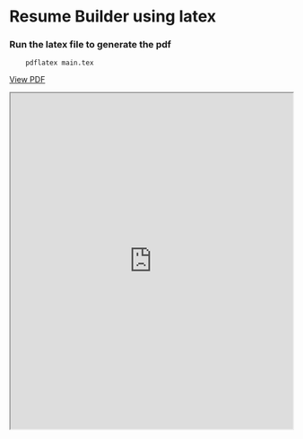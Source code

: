 # Resume Builder using latex


### Run the latex file to generate the pdf
```
    pdflatex main.tex
```


[View PDF](https://github.com/raj713335/Resume_Backend/blob/dev/main.pdf)
<iframe src="https://raj713335.github.io/Resume_Backend/" width="100%" height="600px"></iframe>
